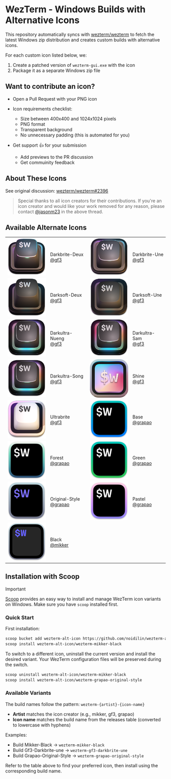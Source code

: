 # WezTerm - Windows Builds with Alternative Icons

This repository automatically syncs with [wezterm/wezterm](https://github.com/wezterm/wezterm) to fetch the latest Windows zip distribution and creates custom builds with alternative icons.

For each custom icon listed below, we:
1. Create a patched version of `wezterm-gui.exe` with the icon
2. Package it as a separate Windows zip file

## Want to contribute an icon?

- Open a Pull Request with your PNG icon
- Icon requirements checklist:
  - Size between 400x400 and 1024x1024 pixels
  - PNG format
  - Transparent background
  - No unnecessary padding (this is automated for you)

- Get support 👍 for your submission
  - Add previews to the PR discussion
  - Get commuinity feedback

## About These Icons

See original discussion: [wezterm/wezterm#2396](https://github.com/wezterm/wezterm/issues/2396)

> Special thanks to all icon creators for their contributions.
> If you're an icon creator and would like your work removed for any reason, please contact [@jasonm23](https://github.com/jasonm23) in the above thread.

## Available Alternate Icons

| | | | |
|-|-|-|-|
| <img src="alt-icons/wezterm-icon-Gf3-Darkbrite-deux.png" width="128" alt="Darkbrite-Deux Icon"> | Darkbrite-Deux <br /> [@gf3](https://github.com/gf3) | <img src="alt-icons/wezterm-icon-Gf3-Darkbrite-une.png" width="128" alt="Darkbrite-Une Icon"> | Darkbrite-Une <br /> [@gf3](https://github.com/gf3) |
| <img src="alt-icons/wezterm-icon-Gf3-Darksoft-deux.png" width="128" alt="Darksoft-Deux Icon"> | Darksoft-Deux <br /> [@gf3](https://github.com/gf3) | <img src="alt-icons/wezterm-icon-Gf3-Darksoft-une.png" width="128" alt="Darksoft-Une Icon"> | Darksoft-Une <br /> [@gf3](https://github.com/gf3) |
| <img src="alt-icons/wezterm-icon-Gf3-Darkultra-nueng.png" width="128" alt="Darkultra-Nueng Icon"> | Darkultra-Nueng <br /> [@gf3](https://github.com/gf3) | <img src="alt-icons/wezterm-icon-Gf3-Darkultra-sam.png" width="128" alt="Darkultra-Sam Icon"> | Darkultra-Sam <br /> [@gf3](https://github.com/gf3) |
| <img src="alt-icons/wezterm-icon-Gf3-Darkultra-song.png" width="128" alt="Darkultra-Song Icon"> | Darkultra-Song <br /> [@gf3](https://github.com/gf3) | <img src="alt-icons/wezterm-icon-Gf3-Shine.png" width="128" alt="Shine Icon"> | Shine <br /> [@gf3](https://github.com/gf3) |
| <img src="alt-icons/wezterm-icon-Gf3-Ultrabrite.png" width="128" alt="Ultrabrite Icon"> | Ultrabrite <br /> [@gf3](https://github.com/gf3) | <img src="alt-icons/wezterm-icon-Grapao-Base.png" width="128" alt="Base Icon"> | Base <br /> [@grapao](https://github.com/grapao) |
| <img src="alt-icons/wezterm-icon-Grapao-Forest.png" width="128" alt="Forest Icon"> | Forest <br /> [@grapao](https://github.com/grapao) | <img src="alt-icons/wezterm-icon-Grapao-Green.png" width="128" alt="Green Icon"> | Green <br /> [@grapao](https://github.com/grapao) |
| <img src="alt-icons/wezterm-icon-Grapao-Original-Style.png" width="128" alt="Original-Style Icon"> | Original-Style <br /> [@grapao](https://github.com/grapao) | <img src="alt-icons/wezterm-icon-Grapao-Pastel.png" width="128" alt="Pastel Icon"> | Pastel <br /> [@grapao](https://github.com/grapao) |
| <img src="alt-icons/wezterm-icon-Mikker-Black.png" width="128" alt="Black Icon"> | Black <br /> [@mikker](https://github.com/mikker) |  |  |

## Installation with Scoop

> [!IMPORTANT]
> [Scoop](https://scoop.sh/) provides an easy way to install and manage WezTerm icon variants on Windows.
> Make sure you have `scoop` installed first.

### Quick Start

First installation:

```sh
scoop bucket add wezterm-alt-icon https://github.com/noidilin/wezterm-alt-icon.git
scoop install wezterm-alt-icon/wezterm-mikker-black
```

To switch to a different icon, uninstall the current version and install the desired variant. Your WezTerm configuration files will be preserved during the switch.

```sh
scoop uninstall wezterm-alt-icon/wezterm-mikker-black
scoop install wezterm-alt-icon/wezterm-grapao-original-style
```

### Available Variants

The build names follow the pattern: `wezterm-{artist}-{icon-name}`

- **Artist** matches the icon creator (e.g., mikker, gf3, grapao)
- **Icon name** matches the build name from the releases table (converted to lowercase with hyphens)

Examples:

- Build Mikker-Black → `wezterm-mikker-black`
- Build Gf3-Darkbrite-une → `wezterm-gf3-darkbrite-une`
- Build Grapao-Original-Style → `wezterm-grapao-original-style`

Refer to the table above to find your preferred icon, then install using the corresponding build name.



